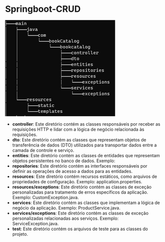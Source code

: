 # Springboot-CRUD

![estrutura dos arquivos](tree.png)


- **controller**: Este diretório contém as classes responsáveis por receber as requisições HTTP e lidar com a lógica de negócio relacionada às requisições. 
- **dto**: Este diretório contém as classes que representam objetos de transferência de dados (DTO) utilizados para transportar dados entre a camada de controle e serviço. 
- **entities**: Este diretório contém as classes de entidades que representam objetos persistentes no banco de dados. Exemplo: 
- **repositories**: Este diretório contém as interfaces responsáveis por definir as operações de acesso a dados para as entidades.
- **resources**: Este diretório contém recursos estáticos, como arquivos de propriedades de configuração. Exemplo: application.properties.
- **resources/exceptions**: Este diretório contém as classes de exceção personalizadas para tratamento de erros específicos da aplicação. Exemplo: CustomException.java.
- **services**: Este diretório contém as classes que implementam a lógica de negócio da aplicação. Exemplo: ProductService.java.
- **services/exceptions**: Este diretório contém as classes de exceção personalizadas relacionadas aos serviços. Exemplo: ServiceException.java.
- **test**: Este diretório contém os arquivos de teste para as classes do projeto.
